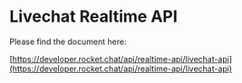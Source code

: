 # Livechat Realtime API

Please find the document here: 

[https://developer.rocket.chat/api/realtime-api/livechat-api](https://developer.rocket.chat/api/realtime-api/livechat-api)


